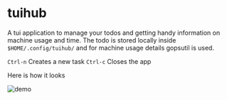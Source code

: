 # tuihub

A tui application to manage your todos and getting handy information on machine usage and time. The todo is stored locally inside `$HOME/.config/tuihub/`
and for machine usage details gopsutil is used.

`Ctrl-n` Creates a new task
`Ctrl-c` Closes the app

Here is how it looks

![demo](https://user-images.githubusercontent.com/31564734/190968677-bf16c2ff-c4a5-4f0d-b763-319f89186a02.png)
